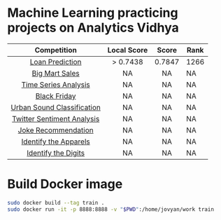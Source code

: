 # Machine Learning practicing projects on Analytics Vidhya

|                                                       Competition                                                       | Local Score |  Score | Rank |
| :---------------------------------------------------------------------------------------------------------------------: | :---------: | :----: | ---- |
|          [Loan Prediction](https://datahack.analyticsvidhya.com/contest/practice-problem-loan-prediction-iii/)          |   > 0.7438  | 0.7847 | 1266 |
|           [Big Mart Sales](https://datahack.analyticsvidhya.com/contest/practice-problem-big-mart-sales-iii/)           |      NA     |   NA   | NA   |
|           [Time Series Analysis](https://datahack.analyticsvidhya.com/contest/practice-problem-time-series-2/)          |      NA     |   NA   | NA   |
|                        [Black Friday](https://datahack.analyticsvidhya.com/contest/black-friday/)                       |      NA     |   NA   | NA   |
| [Urban Sound Classification](https://datahack.analyticsvidhya.com/contest/practice-problem-urban-sound-classification/) |      NA     |   NA   | NA   |
| [Twitter Sentiment Analysis](https://datahack.analyticsvidhya.com/contest/practice-problem-twitter-sentiment-analysis/) |      NA     |   NA   | NA   |
|               [Joke Recommendation](https://datahack.analyticsvidhya.com/contest/jester-practice-problem/)              |      NA     |   NA   | NA   |
|      [Identify the Apparels](https://datahack.analyticsvidhya.com/contest/practice-problem-identify-the-apparels/)      |      NA     |   NA   | NA   |
|        [Identify the Digits](https://datahack.analyticsvidhya.com/contest/practice-problem-identify-the-digits/)        |      NA     |   NA   | NA   |

# Build Docker image

```bash
sudo docker build --tag train .
sudo docker run -it -p 8888:8888 -v "$PWD":/home/jovyan/work train
```
